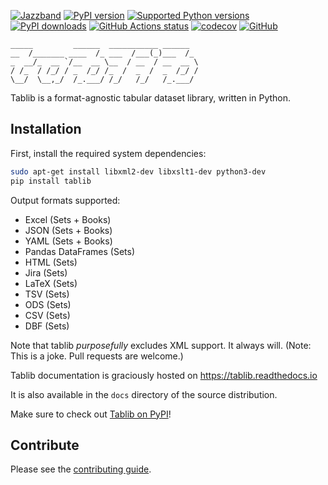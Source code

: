 [![Jazzband](https://jazzband.co/static/img/badge.svg)](https://jazzband.co/)
[![PyPI version](https://img.shields.io/pypi/v/tablib.svg)](https://pypi.org/project/tablib/)
[![Supported Python versions](https://img.shields.io/pypi/pyversions/tablib.svg)](https://pypi.org/project/tablib/)
[![PyPI downloads](https://img.shields.io/pypi/dm/tablib.svg)](https://pypistats.org/packages/tablib)
[![GitHub Actions status](https://github.com/jazzband/tablib/workflows/Test/badge.svg)](https://github.com/jazzband/tablib/actions)
[![codecov](https://codecov.io/gh/jazzband/tablib/branch/master/graph/badge.svg)](https://codecov.io/gh/jazzband/tablib)
[![GitHub](https://img.shields.io/github/license/jazzband/tablib.svg)](LICENSE)

    _____         ______  ___________ ______
    __  /_______ ____  /_ ___  /___(_)___  /_
    _  __/_  __ `/__  __ \__  / __  / __  __ \
    / /_  / /_/ / _  /_/ /_  /  _  /  _  /_/ /
    \__/  \__,_/  /_.___/ /_/   /_/   /_.___/


Tablib is a format-agnostic tabular dataset library, written in Python.

## Installation

First, install the required system dependencies:
```bash
sudo apt-get install libxml2-dev libxslt1-dev python3-dev
pip install tablib
```

Output formats supported:

- Excel (Sets + Books)
- JSON (Sets + Books)
- YAML (Sets + Books)
- Pandas DataFrames (Sets)
- HTML (Sets)
- Jira (Sets)
- LaTeX (Sets)
- TSV (Sets)
- ODS (Sets)
- CSV (Sets)
- DBF (Sets)

Note that tablib *purposefully* excludes XML support. It always will. (Note: This is a
joke. Pull requests are welcome.)

Tablib documentation is graciously hosted on https://tablib.readthedocs.io

It is also available in the ``docs`` directory of the source distribution.

Make sure to check out [Tablib on PyPI](https://pypi.org/project/tablib/)!

## Contribute

Please see the [contributing guide](https://github.com/jazzband/tablib/blob/master/.github/CONTRIBUTING.md).